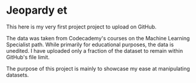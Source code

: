 # Jeopardy et
This here is my very first project project to upload on GitHub. 

The data was taken from Codecademy's courses on the Machine Learning Specialist path. While primarily for educational purposes, the data is unedited. I have uploaded only a fraction of the dataset to remain within GitHub's file limit. 

The purpose of this project is mainly to showcase my ease at manipulating datasets. 

